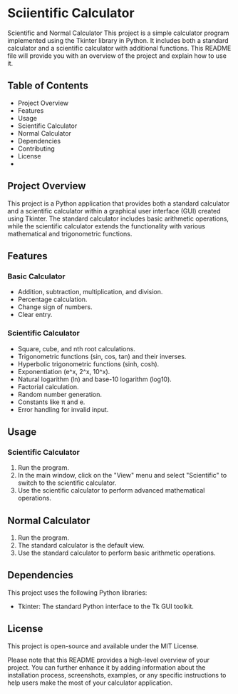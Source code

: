 # Sciientific Calculator

Scientific and Normal Calculator
This project is a simple calculator program implemented using the Tkinter library in Python. It includes both a standard calculator and a scientific calculator with additional functions. This README file will provide you with an overview of the project and explain how to use it.

## Table of Contents
* Project Overview
* Features
* Usage
* Scientific Calculator
* Normal Calculator
* Dependencies
* Contributing
* License
* 
## Project Overview
This project is a Python application that provides both a standard calculator and a scientific calculator within a graphical user interface (GUI) created using Tkinter. The standard calculator includes basic arithmetic operations, while the scientific calculator extends the functionality with various mathematical and trigonometric functions.

## Features

### Basic Calculator
* Addition, subtraction, multiplication, and division.
* Percentage calculation.
* Change sign of numbers.
* Clear entry.

### Scientific Calculator
* Square, cube, and nth root calculations.
* Trigonometric functions (sin, cos, tan) and their inverses.
* Hyperbolic trigonometric functions (sinh, cosh).
* Exponentiation (e^x, 2^x, 10^x).
* Natural logarithm (ln) and base-10 logarithm (log10).
* Factorial calculation.
* Random number generation.
* Constants like π and e.
* Error handling for invalid input.

## Usage

### Scientific Calculator
1. Run the program.
2. In the main window, click on the "View" menu and select "Scientific" to switch to the scientific calculator.
3. Use the scientific calculator to perform advanced mathematical operations.
## Normal Calculator
1. Run the program.
2. The standard calculator is the default view.
3. Use the standard calculator to perform basic arithmetic operations.
   
## Dependencies
This project uses the following Python libraries:

* Tkinter: The standard Python interface to the Tk GUI toolkit.

## License
This project is open-source and available under the MIT License.

Please note that this README provides a high-level overview of your project. You can further enhance it by adding information about the installation process, screenshots, examples, or any specific instructions to help users make the most of your calculator application.
